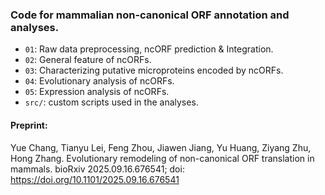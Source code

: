 ### Code for mammalian non-canonical ORF annotation and analyses.

- `01`: Raw data preprocessing, ncORF prediction & Integration.
- `02`: General feature of ncORFs.
- `03`: Characterizing putative microproteins encoded by ncORFs.
- `04`: Evolutionary analysis of ncORFs.
- `05`: Expression analysis of ncORFs.
- `src/`: custom scripts used in the analyses.

#### Preprint: 

Yue Chang, Tianyu Lei, Feng Zhou, Jiawen Jiang, Yu Huang, Ziyang Zhu, Hong Zhang.
Evolutionary remodeling of non-canonical ORF translation in mammals.
bioRxiv 2025.09.16.676541; doi: https://doi.org/10.1101/2025.09.16.676541
